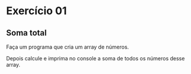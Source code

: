 # Exercício 01

## Soma total

Faça um programa que cria um array de números.

Depois calcule e imprima no console a soma de todos os números desse array.
